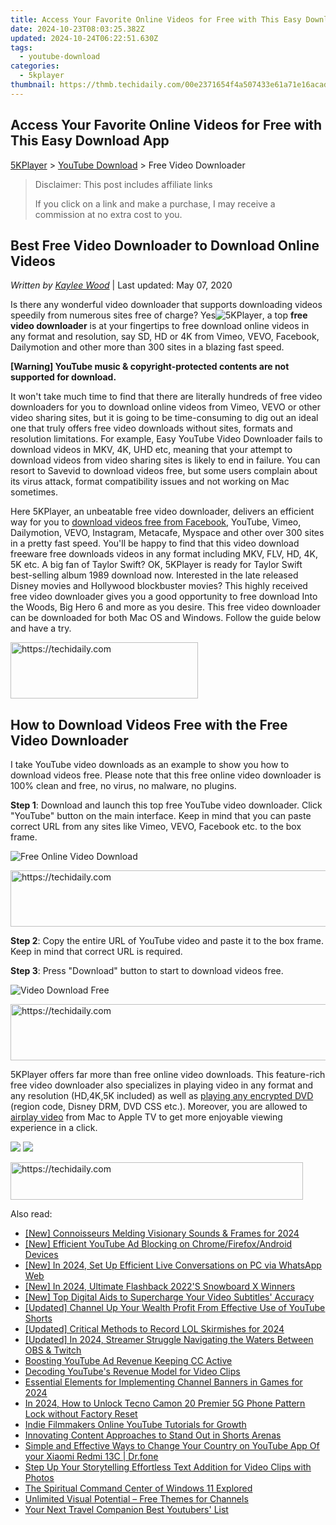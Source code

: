 ```yaml
---
title: Access Your Favorite Online Videos for Free with This Easy Download App
date: 2024-10-23T08:03:25.382Z
updated: 2024-10-24T06:22:51.630Z
tags:
  - youtube-download
categories:
  - 5kplayer
thumbnail: https://thmb.techidaily.com/00e2371654f4a507433e61a71e16acad038e975f76e67d8ab6a2071887eda993.jpg
---
```


## Access Your Favorite Online Videos for Free with This Easy Download App

[5KPlayer](https://tools.techidaily.com/5kplayer/products/) \> [YouTube Download](https://tools.techidaily.com/5kplayer/youtube-download/) \> Free Video Downloader

>  Disclaimer: This post includes affiliate links
>
>  If you click on a link and make a purchase, I may receive a commission at no extra cost to you.
>

## Best Free Video Downloader to Download Online Videos

 _Written by [Kaylee Wood](https://www.quora.com/profile/Amanda-Hu-21)_ | Last updated: May 07, 2020 

Is there any wonderful video downloader that supports downloading videos speedily from numerous sites free of charge? Yes![**5KPlayer**](https://tools.techidaily.com/5kplayer/products/), a top **free video downloader** is at your fingertips to free download online videos in any format and resolution, say SD, HD or 4K from Vimeo, VEVO, Facebook, Dailymotion and other more than 300 sites in a blazing fast speed.

**\[Warning\] YouTube music & copyright-protected contents are not supported for download.**

It won't take much time to find that there are literally hundreds of free video downloaders for you to download online videos from Vimeo, VEVO or other video sharing sites, but it is going to be time-consuming to dig out an ideal one that truly offers free video downloads without sites, formats and resolution limitations. For example, Easy YouTube Video Downloader fails to download videos in MKV, 4K, UHD etc, meaning that your attempt to download videos from video sharing sites is likely to end in failure. You can resort to Savevid to download videos free, but some users complain about its virus attack, format compatibility issues and not working on Mac sometimes.

Here 5KPlayer, an unbeatable free video downloader, delivers an efficient way for you to [download videos free from Facebook](https://tools.techidaily.com/5kplayer/youtube-download/), YouTube, Vimeo, Dailymotion, VEVO, Instagram, Metacafe, Myspace and other over 300 sites in a pretty fast speed. You'll be happy to find that this video download freeware free downloads videos in any format including MKV, FLV, HD, 4K, 5K etc. A big fan of Taylor Swift? OK, 5KPlayer is ready for Taylor Swift best-selling album 1989 download now. Interested in the late released Disney movies and Hollywood blockbuster movies? This highly received free video downloader gives you a good opportunity to free download Into the Woods, Big Hero 6 and more as you desire. This free video downloader can be downloaded for both Mac OS and Windows. Follow the guide below and have a try.

<!-- affiliate ads begin -->
<a href="https://aligracehair.sjv.io/c/5597632/1975802/19272" target="_top" id="1975802">
  <img src="//a.impactradius-go.com/display-ad/19272-1975802" border="0" alt="https://techidaily.com" width="300" height="90"/>
</a>
<img height="0" width="0" src="https://aligracehair.sjv.io/i/5597632/1975802/19272" style="position:absolute;visibility:hidden;" border="0" />
<!-- affiliate ads end -->

## How to Download Videos Free with the Free Video Downloader

I take YouTube video downloads as an example to show you how to download videos free. Please note that this free online video downloader is 100% clean and free, no virus, no malware, no plugins.

**Step 1**: Download and launch this top free YouTube video downloader. Click "YouTube" button on the main interface. Keep in mind that you can paste correct URL from any sites like Vimeo, VEVO, Facebook etc. to the box frame.

![Free Online Video Download](https://www.5kplayer.com/youtube-download/img/youtube-0119-01.jpg)

<!-- affiliate ads begin -->
<a href="https://bluettide.pxf.io/c/5597632/2141683/17092" target="_top" id="2141683">
  <img src="//a.impactradius-go.com/display-ad/17092-2141683" border="0" alt="https://techidaily.com" width="728" height="90"/>
</a>
<img height="0" width="0" src="https://bluettide.pxf.io/i/5597632/2141683/17092" style="position:absolute;visibility:hidden;" border="0" />
<!-- affiliate ads end -->

**Step 2**: Copy the entire URL of YouTube video and paste it to the box frame. Keep in mind that correct URL is required. 

**Step 3**: Press "Download" button to start to download videos free.

![Video Download Free](https://www.5kplayer.com/youtube-download/img/youtube-0119-02.jpg)

<!-- affiliate ads begin -->
<a href="https://appsumo.8odi.net/c/5597632/2123739/7443" target="_top" id="2123739">
  <img src="//a.impactradius-go.com/display-ad/7443-2123739" border="0" alt="https://techidaily.com" width="728" height="90"/>
</a>
<img height="0" width="0" src="https://appsumo.8odi.net/i/5597632/2123739/7443" style="position:absolute;visibility:hidden;" border="0" />
<!-- affiliate ads end -->

5KPlayer offers far more than free online video downloads. This feature-rich free video downloader also specializes in playing video in any format and any resolution (HD,4K,5K included) as well as [playing any encrypted DVD](https://tools.techidaily.com/5kplayer/video-music-player/) (region code, Disney DRM, DVD CSS etc.). Moreover, you are allowed to [airplay video](https://tools.techidaily.com/5kplayer/airplay/) from Mac to Apple TV to get more enjoyable viewing experience in a click.

[![](https://www.5kplayer.com/youtube-download/../button/freedownwhitewin.png)](https://tools.techidaily.com/5kplayer/products/) [![](https://www.5kplayer.com/youtube-download/../button/freedownbackmac.png)](https://tools.techidaily.com/5kplayer/products/)

<!-- affiliate ads begin -->
<a href="https://bluettius.sjv.io/c/5597632/2139118/17108" target="_top" id="2139118">
  <img src="//a.impactradius-go.com/display-ad/17108-2139118" border="0" alt="https://techidaily.com" width="468" height="60"/>
</a>
<img height="0" width="0" src="https://bluettius.sjv.io/i/5597632/2139118/17108" style="position:absolute;visibility:hidden;" border="0" />
<!-- affiliate ads end -->

<ins class="adsbygoogle"
     style="display:block"
     data-ad-format="autorelaxed"
     data-ad-client="ca-pub-7571918770474297"
     data-ad-slot="1223367746"></ins>

<ins class="adsbygoogle"
     style="display:block"
     data-ad-client="ca-pub-7571918770474297"
     data-ad-slot="8358498916"
     data-ad-format="auto"
     data-full-width-responsive="true"></ins>

<span class="atpl-alsoreadstyle">Also read:</span>
<div><ul>
<li><a href="https://youtube-docs.techidaily.com/onnoisseurs-melding-visionary-sounds-and-frames-for-2024/"><u>[New] Connoisseurs Melding Visionary Sounds & Frames for 2024</u></a></li>
<li><a href="https://youtube-video-recordings.techidaily.com/new-efficient-youtube-ad-blocking-on-chromefirefoxandroid-devices/"><u>[New] Efficient YouTube Ad Blocking on Chrome/Firefox/Android Devices</u></a></li>
<li><a href="https://desktop-recording.techidaily.com/new-in-2024-set-up-efficient-live-conversations-on-pc-via-whatsapp-web/"><u>[New] In 2024, Set Up Efficient Live Conversations on PC via WhatsApp Web</u></a></li>
<li><a href="https://fox-glue.techidaily.com/new-in-2024-ultimate-flashback-2022s-snowboard-x-winners/"><u>[New] In 2024, Ultimate Flashback 2022'S Snowboard X Winners</u></a></li>
<li><a href="https://some-approaches.techidaily.com/new-top-digital-aids-to-supercharge-your-video-subtitles-accuracy/"><u>[New] Top Digital Aids to Supercharge Your Video Subtitles' Accuracy</u></a></li>
<li><a href="https://youtube-video-recordings.techidaily.com/updated-channel-up-your-wealth-profit-from-effective-use-of-youtube-shorts/"><u>[Updated] Channel Up Your Wealth Profit From Effective Use of YouTube Shorts</u></a></li>
<li><a href="https://screen-sharing-recording.techidaily.com/updated-critical-methods-to-record-lol-skirmishes-for-2024/"><u>[Updated] Critical Methods to Record LOL Skirmishes for 2024</u></a></li>
<li><a href="https://visual-screen-recording.techidaily.com/updated-in-2024-streamer-struggle-navigating-the-waters-between-obs-and-twitch/"><u>[Updated] In 2024, Streamer Struggle Navigating the Waters Between OBS & Twitch</u></a></li>
<li><a href="https://youtube-video-recordings.techidaily.com/boosting-youtube-ad-revenue-keeping-cc-active/"><u>Boosting YouTube Ad Revenue Keeping CC Active</u></a></li>
<li><a href="https://youtube-video-recordings.techidaily.com/decoding-youtubes-revenue-model-for-video-clips/"><u>Decoding YouTube's Revenue Model for Video Clips</u></a></li>
<li><a href="https://youtube-video-recordings.techidaily.com/essential-elements-for-implementing-channel-banners-in-games-for-2024/"><u>Essential Elements for Implementing Channel Banners in Games for 2024</u></a></li>
<li><a href="https://unlock-android.techidaily.com/in-2024-how-to-unlock-tecno-camon-20-premier-5g-phone-pattern-lock-without-factory-reset-by-drfone-android/"><u>In 2024, How to Unlock Tecno Camon 20 Premier 5G Phone Pattern Lock without Factory Reset</u></a></li>
<li><a href="https://youtube-video-recordings.techidaily.com/indie-filmmakers-online-youtube-tutorials-for-growth/"><u>Indie Filmmakers Online YouTube Tutorials for Growth</u></a></li>
<li><a href="https://youtube-video-recordings.techidaily.com/innovating-content-approaches-to-stand-out-in-shorts-arenas/"><u>Innovating Content Approaches to Stand Out in Shorts Arenas</u></a></li>
<li><a href="https://location-social.techidaily.com/simple-and-effective-ways-to-change-your-country-on-youtube-app-of-your-xiaomi-redmi-13c-drfone-by-drfone-virtual-android/"><u>Simple and Effective Ways to Change Your Country on YouTube App Of your Xiaomi Redmi 13C | Dr.fone</u></a></li>
<li><a href="https://extra-lessons.techidaily.com/step-up-your-storytelling-effortless-text-addition-for-video-clips-with-photos/"><u>Step Up Your Storytelling Effortless Text Addition for Video Clips with Photos</u></a></li>
<li><a href="https://win11-tips.techidaily.com/the-spiritual-command-center-of-windows-11-explored/"><u>The Spiritual Command Center of Windows 11 Explored</u></a></li>
<li><a href="https://youtube-video-recordings.techidaily.com/unlimited-visual-potential-free-themes-for-channels/"><u>Unlimited Visual Potential – Free Themes for Channels</u></a></li>
<li><a href="https://youtube-video-recordings.techidaily.com/your-next-travel-companion-best-youtubers-list/"><u>Your Next Travel Companion Best Youtubers' List</u></a></li>
</ul></div>

